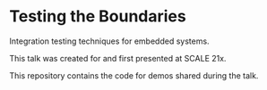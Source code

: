# Testing the Boundaries

Integration testing techniques for embedded systems.

This talk was created for and first presented at SCALE 21x.

This repository contains the code for demos shared during the talk.

